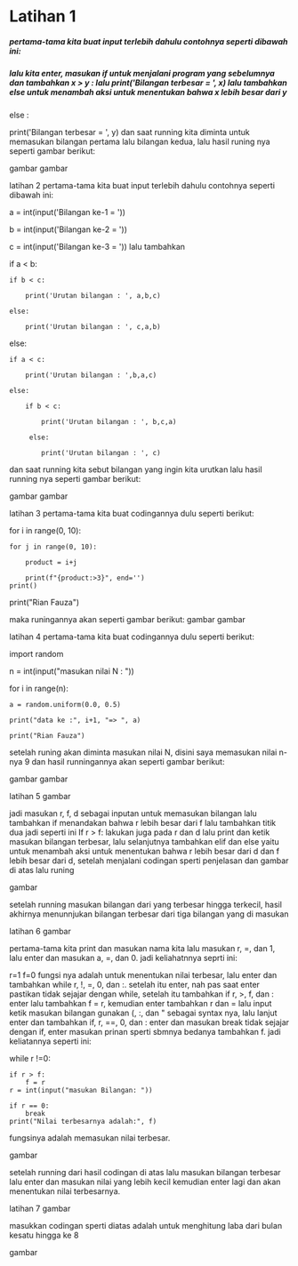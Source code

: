 # Latihan  1
##### pertama-tama kita buat input terlebih dahulu contohnya seperti dibawah ini:

##### lalu kita enter, masukan if untuk menjalani program yang sebelumnya dan tambahkan x > y : lalu print('Bilangan terbesar = ', x) lalu tambahkan else untuk menambah aksi untuk menentukan bahwa x lebih besar dari y

else :

  print('Bilangan terbesar = ', y)
dan saat running kita diminta untuk memasukan bilangan pertama lalu bilangan kedua,
lalu hasil runing nya seperti gambar berikut:

gambar gambar

latihan 2
pertama-tama kita buat input terlebih dahulu contohnya seperti dibawah ini:

a = int(input('Bilangan ke-1 = '))

b = int(input('Bilangan ke-2 = '))

c = int(input('Bilangan ke-3 = '))
lalu tambahkan

if a < b:

    if b < c:
    
        print('Urutan bilangan : ', a,b,c)
        
    else:
    
        print('Urutan bilangan : ', c,a,b)
        
else:

    if a < c:
    
        print('Urutan bilangan : ',b,a,c)
        
    else:
    
        if b < c:
        
            print('Urutan bilangan : ', b,c,a)
            
         else:
         
            print('Urutan bilangan : ', c)
dan saat running kita sebut bilangan yang ingin kita urutkan lalu hasil running nya seperti gambar berikut:

gambar gambar

latihan 3
pertama-tama kita buat codingannya dulu seperti berikut:

for i in range(0, 10):

    for j in range(0, 10):
    
        product = i+j
        
        print(f"{product:>3}", end='')
    print()
print("Rian Fauza")

maka runingannya akan seperti gambar berikut:
gambar gambar

latihan 4
pertama-tama kita buat codingannya dulu seperti berikut:

import random

n = int(input("masukan nilai N : "))

for i in range(n):

    a = random.uniform(0.0, 0.5)
    
    print("data ke :", i+1, "=> ", a)
    
    print("Rian Fauza")
setelah runing akan diminta masukan nilai N, disini saya memasukan nilai n-nya 9 dan hasil runningannya akan seperti gambar berikut:

gambar gambar

latihan 5
gambar

jadi masukan r, f, d sebagai inputan untuk memasukan bilangan lalu tambahkan if menandakan bahwa r lebih besar dari f lalu tambahkan titik dua jadi seperti ini If r > f: lakukan juga pada r dan d lalu print dan ketik masukan bilangan terbesar, lalu selanjutnya tambahkan elif dan else yaitu untuk menambah aksi untuk menentukan bahwa r lebih besar dari d dan f lebih besar dari d, setelah menjalani codingan sperti penjelasan dan gambar di atas lalu runing

gambar

setelah running masukan bilangan dari yang terbesar hingga terkecil, hasil akhirnya menunnjukan bilangan terbesar dari tiga bilangan yang di masukan

latihan 6
gambar

pertama-tama kita print dan masukan nama kita lalu masukan r, =, dan 1, lalu enter dan masukan a, =, dan 0. jadi keliahatnnya seprti ini:

r=1
f=0
fungsi nya adalah untuk menentukan nilai terbesar, lalu enter dan tambahkan while r, !, =, 0, dan :. setelah itu enter, nah pas saat enter pastikan tidak sejajar dengan while, setelah itu tambahkan if r, >, f, dan : enter lalu tambahkan f = r, kemudian enter tambahkan r dan = lalu input ketik masukan bilangan gunakan (, :, dan " sebagai syntax nya, lalu lanjut enter dan tambahkan if, r, ==, 0, dan : enter dan masukan break tidak sejajar dengan if, enter masukan prinan sperti sbmnya bedanya tambahkan f. jadi keliatannya seperti ini:

while r !=0:

    if r > f:
        f = r
    r = int(input("masukan Bilangan: "))
    
    if r == 0:
        break
    print("Nilai terbesarnya adalah:", f)
fungsinya adalah memasukan nilai terbesar.

gambar

setelah running dari hasil codingan di atas lalu masukan bilangan terbesar lalu enter dan masukan nilai yang lebih kecil kemudian enter lagi dan akan menentukan nilai terbesarnya.

latihan 7
gambar

masukkan codingan sperti diatas adalah untuk menghitung laba dari bulan kesatu hingga ke 8

gambar 
